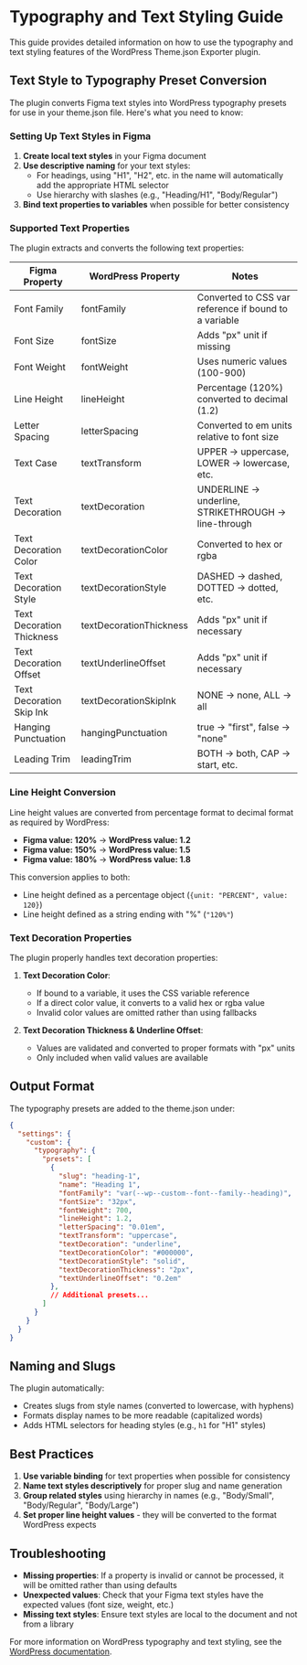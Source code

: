 # Typography and Text Styling Guide

This guide provides detailed information on how to use the typography and text styling features of the WordPress Theme.json Exporter plugin.

## Text Style to Typography Preset Conversion

The plugin converts Figma text styles into WordPress typography presets for use in your theme.json file. Here's what you need to know:

### Setting Up Text Styles in Figma

1. **Create local text styles** in your Figma document
2. **Use descriptive naming** for your text styles:
   - For headings, using "H1", "H2", etc. in the name will automatically add the appropriate HTML selector
   - Use hierarchy with slashes (e.g., "Heading/H1", "Body/Regular")
3. **Bind text properties to variables** when possible for better consistency

### Supported Text Properties

The plugin extracts and converts the following text properties:

| Figma Property | WordPress Property | Notes |
|----------------|-------------------|-------|
| Font Family | fontFamily | Converted to CSS var reference if bound to a variable |
| Font Size | fontSize | Adds "px" unit if missing |
| Font Weight | fontWeight | Uses numeric values (100-900) |
| Line Height | lineHeight | Percentage (120%) converted to decimal (1.2) |
| Letter Spacing | letterSpacing | Converted to em units relative to font size |
| Text Case | textTransform | UPPER → uppercase, LOWER → lowercase, etc. |
| Text Decoration | textDecoration | UNDERLINE → underline, STRIKETHROUGH → line-through |
| Text Decoration Color | textDecorationColor | Converted to hex or rgba |
| Text Decoration Style | textDecorationStyle | DASHED → dashed, DOTTED → dotted, etc. |
| Text Decoration Thickness | textDecorationThickness | Adds "px" unit if necessary |
| Text Decoration Offset | textUnderlineOffset | Adds "px" unit if necessary |
| Text Decoration Skip Ink | textDecorationSkipInk | NONE → none, ALL → all |
| Hanging Punctuation | hangingPunctuation | true → "first", false → "none" |
| Leading Trim | leadingTrim | BOTH → both, CAP → start, etc. |

### Line Height Conversion

Line height values are converted from percentage format to decimal format as required by WordPress:

- **Figma value: 120%** → **WordPress value: 1.2**
- **Figma value: 150%** → **WordPress value: 1.5**
- **Figma value: 180%** → **WordPress value: 1.8**

This conversion applies to both:
- Line height defined as a percentage object (`{unit: "PERCENT", value: 120}`)
- Line height defined as a string ending with "%" (`"120%"`)

### Text Decoration Properties

The plugin properly handles text decoration properties:

1. **Text Decoration Color**:
   - If bound to a variable, it uses the CSS variable reference
   - If a direct color value, it converts to a valid hex or rgba value
   - Invalid color values are omitted rather than using fallbacks

2. **Text Decoration Thickness & Underline Offset**:
   - Values are validated and converted to proper formats with "px" units
   - Only included when valid values are available

## Output Format

The typography presets are added to the theme.json under:
```json
{
  "settings": {
    "custom": {
      "typography": {
        "presets": [
          {
            "slug": "heading-1",
            "name": "Heading 1",
            "fontFamily": "var(--wp--custom--font--family--heading)",
            "fontSize": "32px",
            "fontWeight": 700,
            "lineHeight": 1.2,
            "letterSpacing": "0.01em",
            "textTransform": "uppercase",
            "textDecoration": "underline",
            "textDecorationColor": "#000000",
            "textDecorationStyle": "solid",
            "textDecorationThickness": "2px",
            "textUnderlineOffset": "0.2em"
          },
          // Additional presets...
        ]
      }
    }
  }
}
```

## Naming and Slugs

The plugin automatically:

- Creates slugs from style names (converted to lowercase, with hyphens)
- Formats display names to be more readable (capitalized words)
- Adds HTML selectors for heading styles (e.g., `h1` for "H1" styles)

## Best Practices

1. **Use variable binding** for text properties when possible for consistency
2. **Name text styles descriptively** for proper slug and name generation
3. **Group related styles** using hierarchy in names (e.g., "Body/Small", "Body/Regular", "Body/Large")
4. **Set proper line height values** - they will be converted to the format WordPress expects

## Troubleshooting

- **Missing properties**: If a property is invalid or cannot be processed, it will be omitted rather than using defaults
- **Unexpected values**: Check that your Figma text styles have the expected values (font size, weight, etc.)
- **Missing text styles**: Ensure text styles are local to the document and not from a library

For more information on WordPress typography and text styling, see the [WordPress documentation](https://developer.wordpress.org/block-editor/how-to-guides/themes/theme-json/#typography). 